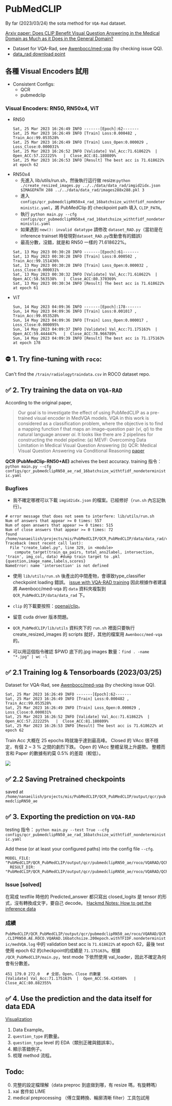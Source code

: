 
# PubMedCLIP
By far (2023/03/24) the sota method for `VQA-Rad` dataset.

[Arxiv paper: Does CLIP Benefit Visual Question Answering in the
Medical Domain as Much as it Does in the General Domain?](https://arxiv.org/pdf/2112.13906.pdf)

- Dataset for VQA-Rad, see [Awenbocc/med-vqa](https://github.com/Awenbocc/med-vqa) (by checking issue QQ).
- [data_rad download point](https://drive.google.com/file/d/1MhEA6xwS5LRqNQI1Agha3eoIbtIPpEUA/view?usp=share_link)
## 各種 Visual Encoders 試用

- Consistent Configs:
  - QCR
  - pubmedclip
### Visual Encoders: RN50, RN50x4, ViT
- RN50
  ```
  Sat, 25 Mar 2023 16:26:49 INFO -------[Epoch]:62-------
  Sat, 25 Mar 2023 16:26:49 INFO [Train] Loss:0.000482 , Train_Acc:99.053528%
  Sat, 25 Mar 2023 16:26:49 INFO [Train] Loss_Open:0.000029 , Loss_Close:0.000031%
  Sat, 25 Mar 2023 16:26:52 INFO [Validate] Val_Acc:71.618622%  |  Open_ACC:57.222225%   |  Close_ACC:81.180809%
  Sat, 25 Mar 2023 16:26:53 INFO [Result] The best acc is 71.618622% at epoch 62
  ```
- RN50x4
  - 先進入 lib/utils/run.sh，然後執行這行做 resize:`python ./create_resized_images.py ../../data/data_rad/imgid2idx.json $IMAGEPATH 288 ../../data/data_rad/images288x288.pkl 3`
  - 進入 `configs/qcr_pubmedclipRN50x4_rad_16batchsize_withtfidf_nondeterministic.yaml`，將 PubMedClip 的 checkpoint path 填入 `CLIP_PATH`。
  - 執行 `python main.py --cfg configs/qcr_pubmedclipRN50x4_rad_16batchsize_withtfidf_nondeterministic.yaml`
  - 如果遇到 `new(): invalid datatype` 請修改 `dataset_RAD.py`（當初是在 inference trainset 時發現對`dataset_RAD.py`改動會有的錯誤）
  - 最高分數，沒錯，就是和 RN50 一樣的 71.618622%。
  ```
  Sat, 13 May 2023 00:30:28 INFO -------[Epoch]:61-------
  Sat, 13 May 2023 00:30:28 INFO [Train] Loss:0.000502 , Train_Acc:99.151436%
  Sat, 13 May 2023 00:30:28 INFO [Train] Loss_Open:0.000032 , Loss_Close:0.000031%
  Sat, 13 May 2023 00:30:32 INFO [Validate] Val_Acc:71.618622%  |  Open_ACC:58.563538%   |  Close_ACC:80.370369%
  Sat, 13 May 2023 00:30:34 INFO [Result] The best acc is 71.618622% at epoch 61
  ```
- ViT
  ```
  Sun, 14 May 2023 04:09:36 INFO -------[Epoch]:178-------
  Sun, 14 May 2023 04:09:36 INFO [Train] Loss:0.001017 , Train_Acc:99.053528%
  Sun, 14 May 2023 04:09:36 INFO [Train] Loss_Open:0.000017 , Loss_Close:0.000095%
  Sun, 14 May 2023 04:09:37 INFO [Validate] Val_Acc:71.175163%  |  Open_ACC:59.444447%   |  Close_ACC:78.966789%
  Sun, 14 May 2023 04:09:39 INFO [Result] The best acc is 71.175163% at epoch 178
  ```
## ⛔️ 1. Try fine-tuning with `roco`:

Can't find the `/train/radiologytraindata.csv` in ROCO dataset repo.


## ✅ 2. Try training the data on `VQA-RAD`


According to the original paper,
> Our goal is to investigate the effect of using PubMedCLIP as a pre-trained visual encoder in MedVQA models. VQA in
this work is considered as a classification problem, where the objective is to find a mapping function f that maps an
image–question pair ($vi$, $qi$) to the natural language answer $ai$.
It looks like there are 2 pipelines for constructing the model pipeline:
    (a) MEVF: Overcoming Data Limitation in Medical Visual Question Answering
    (b) QCR: Medical Visual Question Answering via Conditional Reasoning [paper](https://dl.acm.org/doi/abs/10.1145/3394171.3413761?casa_token=E_IrwKfXPEMAAAAA:IC1Epmj0HbdWYzZWUfPpjbBJuMuL-iTdGbe1kVr5UQ4iVvfTgN_mgDBBEjyhqNBzRanKKlzyVQ)

**QCR (PubMedClip-RN50+AE)** acheives the  best accuracy.
training 指令：
`python main.py --cfg configs/qcr_pubmedclipRN50_ae_rad_16batchsize_withtfidf_nondeterministic.yaml`

### Bugfixes
- 我不確定哪裡可以下載 `imgid2idx.json` 的檔案。已經修好（`run.sh` 內忘記執行）。
```
# error message that does not seem to interfere: lib/utils/run.sh
Num of answers that appear >= 0 times: 557
Num of open answers that appear >= 0 times: 515
Num of close answers that appear >= 0 times: 72
found /home/nanaeilish/projects/mis/PubMedCLIP/QCR_PubMedCLIP/data/data_rad/cache/trainval_ans2label.pkl
Traceback (most recent call last):
  File "create_label.py", line 329, in <module>
    compute_target(train_qa_pairs, total_ans2label, intersection, 'train', img_col, data) #dump train target to .pkl {question,image_name,labels,scores}
NameError: name 'intersection' is not defined
```
- 使用 `lib/utils/run.sh` 後產出的中間產物，會導致type_classifier checkpoint loading 錯誤。
[issue with VQA-RAD training](https://github.com/sarahESL/PubMedCLIP/issues/9)
因此根據作者建議將 Awenbocc/med-vqa 的 `data` 資料夾複製到 `QCR_PubMedCLIP/data/data_rad` 下。

- `clip` 的下載要按照：[openai/clip](https://github.com/openai/CLIP#usage)。
- 留意 cuda driver 版本問題。
- `QCR_PubMedCLIP/lib/utils` 資料夾下的 `run.sh` 裡面只要執行 create_resized_images 的 scripts 就好，其他的檔案用 `Awenbocc/med-vqa` 的。
- 可以用這個指令確認 $PWD 底下的.jpg images 數量：`find . -name "*.jpg" | wc -l`

## ✅ 2.1 Training log & Tensorboards (2023/03/25)

Dataset for VQA-Rad, see [Awenbocc/med-vqa](https://github.com/Awenbocc/med-vqa) (by checking issue QQ).
```
Sat, 25 Mar 2023 16:26:49 INFO -------[Epoch]:62-------
Sat, 25 Mar 2023 16:26:49 INFO [Train] Loss:0.000482 , Train_Acc:99.053528%
Sat, 25 Mar 2023 16:26:49 INFO [Train] Loss_Open:0.000029 , Loss_Close:0.000031%
Sat, 25 Mar 2023 16:26:52 INFO [Validate] Val_Acc:71.618622%  |  Open_ACC:57.222225%   |  Close_ACC:81.180809%
Sat, 25 Mar 2023 16:26:53 INFO [Result] The best acc is 71.618622% at epoch 62
```
Train Acc 大概在 25 epochs 時就幾乎達到最高峰。
Closed 的 VAcc 很不穩定，有個 2 ~ 3 % 之間的劇烈下跌。
Open 的 VAcc 整體呈現上升趨勢。
整體而言和 Paper 的數據有約莫 0.5% 的差距（較低）。

![](QCR_PubMedCLIP/output/qcr/pubmedclipRN50_ae/roco/VQARAD/QCR.CLIPRN50.AE.ROCO.VQARAD.16batchsize.200epoch.withTFIDF.nondeterministic/imgs/2023_0405_訓練結果tensorboard.png)

## ✅ 2.2 Saving Pretrained checkpoints
saved at `/home/nanaeilish/projects/mis/PubMedCLIP/QCR_PubMedCLIP/output/qcr/pubmedclipRN50_ae`
## ✅ 3. Exporting the prediction on `VQA-RAD`

testing 指令：
`python main.py --test True --cfg configs/qcr_pubmedclipRN50_ae_rad_16batchsize_withtfidf_nondeterministic.yaml`

Add these (or at least your configured paths) into the config file `--cfg`.

```
MODEL_FILE: "PubMedCLIP/QCR_PubMedCLIP/output/qcr/pubmedclipRN50_ae/roco/VQARAD/QCR.CLIPRN50.AE.ROCO.VQARAD.16batchsize.200epoch.withTFIDF.nondeterministic/62_best.pth"
  RESULT_DIR: "PubMedCLIP/QCR_PubMedCLIP/output/qcr/pubmedclipRN50_ae/roco/VQARAD/QCR.CLIPRN50.AE.ROCO.VQARAD.16batchsize.200epoch.withTFIDF.nondeterministic/results"
```
### Issue [solved]
在寫成 testfile 時他的 Predicted_answer 都只寫出 closed_logits
是 tensor 的形式，沒有轉換成文字，要自己 decode。
[Hackmd Notes: How to get the inference data](https://hackmd.io/@NanaEilish727/pmclip)

### 成績
`PubMedCLIP/QCR_PubMedCLIP/output/qcr/pubmedclipRN50_ae/roco/VQARAD/QCR.CLIPRN50.AE.ROCO.VQARAD.16batchsize.200epoch.withTFIDF.nondeterministic/medVQA.log` 中的 validation best acc is `71.618622%` at epoch 62，最後 test 使用 epoch 62 的checkpoint的成績是 `71.175163%`。根據 `/QCR_PubMedCLIP/main.py`，test mode 下依然使用 val_loader，因此不確定為何會有分數差。
```
451 179.0 272.0   # 全部，Open，Close 的數量
[Validate] Val_Acc:71.175163%  |  Open_ACC:56.424580%   |  Close_ACC:80.882355%
```

## ✅ 4. Use the prediction and the data itself for data EDA
[Visualization](./extra/0.1_vis.ipynb)
1. Data Example。
2. `question_type` 的數量。
3. `question_type` level 的 EDA（類別正確與錯誤率）。
4. 顯示答錯例子。
5. 梳理 method 流程。


## Todo:
0. 完整的設定檔理解（data preproc 到底做到哪，有 resize 嗎，有旋轉嗎）
1. xai 套件如 LIME
2. medical preprocessing （傅立葉轉換、輪廓清晰 filter）工具包試用

